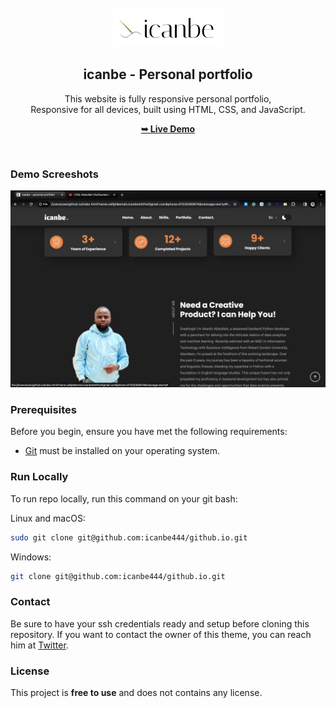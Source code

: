<div align="center">
<!--   
  ![GitHub repo size](https://img.shields.io/github/repo-size/codewithsadee/jack-portfolio)
  ![GitHub stars](https://img.shields.io/github/stars/codewithsadee/jack-portfolio?style=social)
  ![GitHub forks](https://img.shields.io/github/forks/codewithsadee/jack-portfolio?style=social)
[![Twitter Follow](https://img.shields.io/twitter/follow/codewithsadee_?style=social)](https://twitter.com/intent/follow?screen_name=codewithsadee_)
  [![YouTube Video Views](https://img.shields.io/youtube/views/DdlVKS7MROY?style=social)](https://youtu.be/DdlVKS7MROY) -->

  <br />
  <br />
  
  <img src="readme-images/logo.png" />

  <h2 align="center">icanbe - Personal portfolio</h2>

  This website is fully responsive personal portfolio, <br />Responsive for all devices, built using HTML, CSS, and JavaScript.

  <a href="https://icanbe444.github.io/github.io/index.html"><strong>➥ Live Demo</strong></a>

</div>

<br />

### Demo Screeshots

![icanbe Portfolio Desktop Demo](readme-images/Screenshot.png "Desktop Demo")

### Prerequisites

Before you begin, ensure you have met the following requirements:

* [Git](https://git-scm.com/downloads "Download Git") must be installed on your operating system.

### Run Locally

To run repo locally, run this command on your git bash:

Linux and macOS:

```bash
sudo git clone git@github.com:icanbe444/github.io.git
```

Windows:

```bash
git clone git@github.com:icanbe444/github.io.git
```

### Contact
Be sure to have your ssh credentials ready and setup before cloning this repository.
If you want to contact the owner of this theme, you can reach him at [Twitter](https://www.twitter.com/codewithsadee).

### License

This project is **free to use** and does not contains any license.
